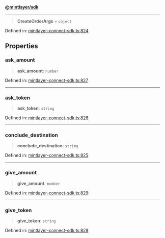[**@mintlayer/sdk**](../README.md)

***

> **CreateOrderArgs** = `object`

Defined in: [mintlayer-connect-sdk.ts:824](https://github.com/mintlayer/mintlayer-connect-sdk/blob/18f92ef844c9ea3c1db66b69d7478d674343954b/packages/sdk/src/mintlayer-connect-sdk.ts#L824)

## Properties

### ask\_amount

> **ask\_amount**: `number`

Defined in: [mintlayer-connect-sdk.ts:827](https://github.com/mintlayer/mintlayer-connect-sdk/blob/18f92ef844c9ea3c1db66b69d7478d674343954b/packages/sdk/src/mintlayer-connect-sdk.ts#L827)

***

### ask\_token

> **ask\_token**: `string`

Defined in: [mintlayer-connect-sdk.ts:826](https://github.com/mintlayer/mintlayer-connect-sdk/blob/18f92ef844c9ea3c1db66b69d7478d674343954b/packages/sdk/src/mintlayer-connect-sdk.ts#L826)

***

### conclude\_destination

> **conclude\_destination**: `string`

Defined in: [mintlayer-connect-sdk.ts:825](https://github.com/mintlayer/mintlayer-connect-sdk/blob/18f92ef844c9ea3c1db66b69d7478d674343954b/packages/sdk/src/mintlayer-connect-sdk.ts#L825)

***

### give\_amount

> **give\_amount**: `number`

Defined in: [mintlayer-connect-sdk.ts:829](https://github.com/mintlayer/mintlayer-connect-sdk/blob/18f92ef844c9ea3c1db66b69d7478d674343954b/packages/sdk/src/mintlayer-connect-sdk.ts#L829)

***

### give\_token

> **give\_token**: `string`

Defined in: [mintlayer-connect-sdk.ts:828](https://github.com/mintlayer/mintlayer-connect-sdk/blob/18f92ef844c9ea3c1db66b69d7478d674343954b/packages/sdk/src/mintlayer-connect-sdk.ts#L828)
